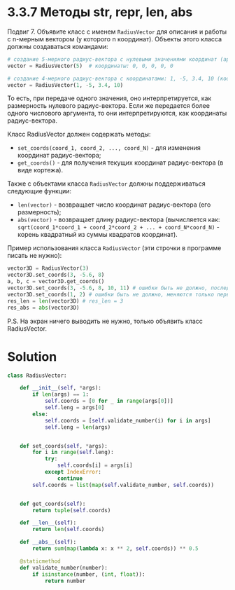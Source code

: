 # 3.3.7 Методы __str__, __repr__, __len__, __abs__

Подвиг 7. Объявите класс с именем `RadiusVector` для описания и работы с n-мерным вектором (у которого n координат).
Объекты этого класса должны создаваться командами:

```python
# создание 5-мерного радиус-вектора с нулевыми значениями координат (аргумент - целое число больше 1)
vector = RadiusVector(5)  # координаты: 0, 0, 0, 0, 0

# создание 4-мерного радиус-вектора с координатами: 1, -5, 3.4, 10 (координаты - любые целые или вещественные числа)
vector = RadiusVector(1, -5, 3.4, 10)
```

То есть, при передаче одного значения, оно интерпретируется, как размерность нулевого радиус-вектора. Если же передается
более одного числового аргумента, то они интерпретируются, как координаты радиус-вектора.

Класс RadiusVector должен содержать методы:

- `set_coords(coord_1, coord_2, ..., coord_N)` - для изменения координат радиус-вектора;
- `get_coords()` - для получения текущих координат радиус-вектора (в виде кортежа).

Также с объектами класса `RadiusVector` должны поддерживаться следующие функции:

- `len(vector)` - возвращает число координат радиус-вектора (его размерность);
- `abs(vector)` - возвращает длину радиус-вектора (вычисляется
  как: `sqrt(coord_1*coord_1 + coord_2*coord_2 + ... + coord_N*coord_N)` - корень квадратный из суммы квадратов
  координат).

Пример использования класса `RadiusVector` (эти строчки в программе писать не нужно):

```python
vector3D = RadiusVector(3)
vector3D.set_coords(3, -5.6, 8)
a, b, c = vector3D.get_coords()
vector3D.set_coords(3, -5.6, 8, 10, 11) # ошибки быть не должно, последние две координаты игнорируются
vector3D.set_coords(1, 2) # ошибки быть не должно, меняются только первые две координаты
res_len = len(vector3D) # res_len = 3
res_abs = abs(vector3D)
```

P.S. На экран ничего выводить не нужно, только объявить класс RadiusVector.

# Solution

```python
class RadiusVector:

    def __init__(self, *args):
        if len(args) == 1:
            self.coords = [0 for _ in range(args[0])]
            self.leng = args[0]
        else:
            self.coords = [self.validate_number(i) for i in args]
            self.leng = len(args)


    def set_coords(self, *args):
        for i in range(self.leng):
            try:
                self.coords[i] = args[i]
            except IndexError:
                continue
        self.coords = list(map(self.validate_number, self.coords))


    def get_coords(self):
        return tuple(self.coords)

    def __len__(self):
        return len(self.coords)

    def __abs__(self):
        return sum(map(lambda x: x ** 2, self.coords)) ** 0.5

    @staticmethod
    def validate_number(number):
        if isinstance(number, (int, float)):
            return number
```